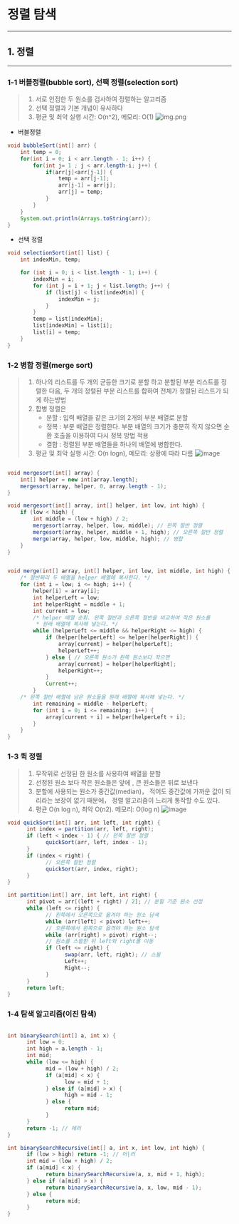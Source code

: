 # 정렬 탐색

---

## 1. 정렬

---


### 1-1 버블정렬(bubble sort), 선팩 정렬(selection sort)

> 1. 서로 인접한 두 원소를 검사하여 정렬하는 알고리즘
> 2. 선택 정렬과 기본 개념이 유사하다
> 3. 평균 및 최악 실행 시간: O(n^2), 메모리: O(1)
> ![img.png](https://gmlwjd9405.github.io/images/algorithm-bubble-sort/bubble-sort.png)


- 버블정렬
```java
void bubbleSort(int[] arr) {
    int temp = 0;
	for(int i = 0; i < arr.length - 1; i++) {
		for(int j= 1 ; j < arr.length-i; j++) {
			if(arr[j]<arr[j-1]) {
				temp = arr[j-1];
				arr[j-1] = arr[j];
				arr[j] = temp;
			}
		}
	}
	System.out.println(Arrays.toString(arr));
}

```

- 선택 정렬

```java
void selectionSort(int[] list) {
    int indexMin, temp;

    for (int i = 0; i < list.length - 1; i++) {
        indexMin = i;
        for (int j = i + 1; j < list.length; j++) {
            if (list[j] < list[indexMin]) {
                indexMin = j;
            }
        }
        temp = list[indexMin];
        list[indexMin] = list[i];
        list[i] = temp;
    }
}
```

### 1-2 병합 정렬(merge sort)

> 1. 하나의 리스트를 두 개의 균등한 크기로 분할 하고 분할된 부분 리스트를 정렬한 다음, 두 개의 정렬된 부분 리스트를 합하여 전체가 정렬된 리스트가 되게 하는방법
> 2. 합병 정렬은 
>       - 분할 : 입력 배열을 같은 크기의 2개의 부분 배열로 분할
>       - 정복 : 부분 배열은 정렬한다. 부분 배열의 크기가 충분히 작지 않으면 순환 호출을 이용하여 다시 정복 방법 적용
>       - 결합 : 정렬된 부분 배열들을 하나의 배열에 병합한다.
> 3. 평균 및 최악 실행 시간: O(n logn), 메모리: 상황에 따라 다름
> ![image](https://gmlwjd9405.github.io/images/algorithm-merge-sort/merge-sort-concepts.png)


````java

void mergesort(int[] array) {
    int[] helper = new int[array.length];
    mergesort(array, helper, 0, array.length - 1);
}

void mergesort(int[] array, int[] helper, int low, int high) {
    if (low < high) {
        int middle = (low + high) / 2;
        mergesort(array, helper, low, middle); // 왼쪽 절반 정렬 
        mergesort(array, helper, middle + 1, high); // 오른쪽 절반 정렬 
        merge(array, helper, low, middle, high); // 병합
    }
}


void merge(int[] array, int[] helper, int low, int middle, int high) {
    /* 절반짜리 두 배열을 helper 배열에 복사한다. */
    for (int i = low; i <= high; i++) {
        helper[i] = array[i];
        int helperLeft = low;
        int helperRight = middle + 1;
        int current = low;
        /* helper 배열 순회. 왼쪽 절반과 오른쪽 절반을 비교하여 작은 원소를
         * 원래 배열에 복사해 넣는다. */
        while (helperLeft <= middle && helperRight <= high) {
            if (helper[helperLeft] <= helper[helperRight]) {
                array[current] = helper[helperLeft];
                helperLeft++;
            } else { // 오른쪽 원소가 왼쪽 원소보다 작으면 
                array[current] = helper[helperRight];
                helperRight++;
            }
            Current++;
        }
    /* 왼쪽 절반 배열에 남은 원소들올 원래 배열에 복사해 넣는다. */
        int remaining = middle - helperLeft;
        for (int i = 0; i <= remaining; i++) {
            array[current + i] = helper[helperLeft + i];
        } 
    }
}
````


### 1-3 퀵 정렬

> 1.  무작위로 선정된 한 원소를 사용하여 배열을 분할
> 2. 선정된 원소 보다 작은 원소들은 앞에 , 큰 원소들은 뒤로 보낸다
> 3.  분할에 사용되는 원소가 중간값(median)， 적어도 중간값에
      가까운 값이 되리라는 보장이 없기 때문에， 정렬 알고리즘이 느리게 통작할 수도
      있다.
> 4. 평균 O(n log n), 최악 O(n2). 메모리: O(log n)
> ![image](https://gmlwjd9405.github.io/images/algorithm-quick-sort/quick-sort.png)
```java
void quickSort(int[] arr, int left, int right) {
      int index = partition(arr, left, right);
      if (left < index - 1) { // 왼쪽 절반 정렬 
            quickSort(arr, left, index - 1);
      }
      if (index < right) {
            // 오른쪽 절반 정렬 
            quickSort(arr, index, right);
      }
}

int partition(int[] arr, int left, int right) {
      int pivot = arr[(left + right) / 2]; // 분힐 기준 원소 선정 
      while (left <= right) {
            // 왼쪽에서 오른쪽으로 옮겨야 하는 원소 담색 
            while (arr[left] < pivot) left++;
            // 오른쪽에서 왼쪽으로 옳격야 하는 원소 탐색 
            while (arr[right] > pivot) right--;
            // 원소를 스윌한 뒤 left와 right롤 이동 
            if (left <= right) {
                  swap(arr, left, right); // 스윌 
                  Left++;
                  Right--;
            }
      }
      return left;
}
```

### 1-4 탐색 알고리즘(이진 탐색)

```java

int binarySearch(int[] a, int x) {
      int low = 0;
      int high = a.length - 1;
      int mid;
      while (low <= high) {
            mid = (low + high) / 2;
            if (a[mid] < x) {
                  low = mid + 1;
            } else if (a[mid] > x) {
                  high = mid - 1;
            } else {
                  return mid;
            }
      }
      return -1; // 에러
}

int binarySearchRecursive(int[] a, int x, int low, int high) {
      if (low > high) return -1; // 어|러 
      int mid = (low + high) / 2;
      if (a[mid] < x) {
            return binarySearchRecursive(a, x, mid + 1, high);
      } else if (a[mid] > x) {
            return binarySearchRecursive(a, x, low, mid - 1);
      } else {
            return mid;
      }
} 
```